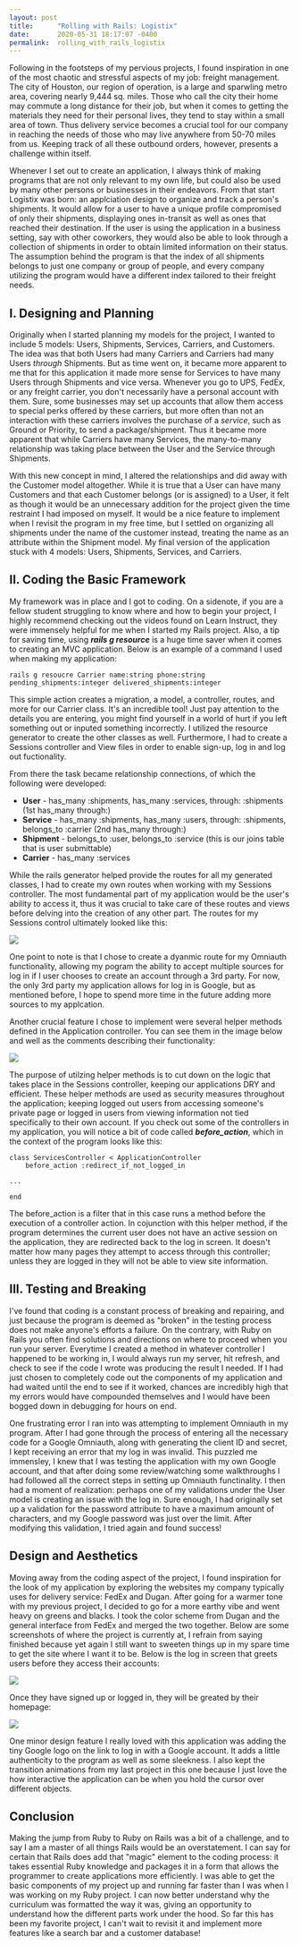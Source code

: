 ```yaml
---
layout: post
title:      "Rolling with Rails: Logistix"
date:       2020-05-31 18:17:07 -0400
permalink:  rolling_with_rails_logistix
---
```



Following in the footsteps of my pervious projects, I found inspiration in one of the most chaotic and stressful aspects of my job: freight management. The city of Houston, our region of operation, is a large and sparwling metro area, covering nearly 9,444 sq. miles. Those who call the city their home may commute a long distance for their job, but when it comes to getting the materials they need for their personal lives, they tend to stay within a small area of town. Thus delivery service becomes a crucial tool for our company in reaching the needs of those who may live anywhere from 50-70 miles from us. Keeping track of all these outbound orders, however, presents a challenge within itself.

Whenever I set out to create an application, I always think of making programs that are not only relevant to my own life, but could also be used by many other persons or businesses in their endeavors. From that start Logistix was born: an applciation design to organize and track a person's shipments. It would allow for a user to have a unique profile compromised of only their shipments, displaying ones in-transit as well as ones that reached their destination. If the user is using the application in a business setting, say with other coworkers, they would also be able to look through a collection of shipments in order to obtain limited information on their status. The assumption behind the program is that the index of all shipments belongs to just one company or group of people, and every company utilizing the program would have a different index tailored to their freight needs.

## I. Designing and Planning

Originally when I started planning my models for the project, I wanted to include 5 models: Users, Shipments, Services, Carriers, and Customers. The idea was that both Users had many Carriers and Carriers had many Users *through* Shipments. But as time went on, it became more apparent to me that for this application it made more sense for Services to have many Users through Shipments and vice versa. Whenever you go to UPS, FedEx, or any freight carrier, you don't necessarily have a personal account with them. Sure, some businesses may set up accounts that allow them access to special perks offered by these carriers, but more often than not an interaction with these carriers involves the purchase of a *service*, such as Ground or Priority, to send a package/shipment. Thus it became more apparent that while Carriers have many Services, the many-to-many relationship was taking place between the User and the Service through Shipments.

With this new concept in mind, I altered the relationships and did away with the Customer model altogether. While it is true that a User can have many Customers and that each Customer belongs (or is assigned) to a User, it felt as though it would be an unnecessary addition for the project given the time restraint I had imposed on myself. It would be a nice feature to implement when I revisit the program in my free time, but I settled on organizing all shipments under the name of the customer instead, treating the name as an attribute within the Shipment model. My final version of the application stuck with 4 models: Users, Shipments, Services, and Carriers.

## II. Coding the Basic Framework

My framework was in place and I got to coding. On a sidenote, if you are a fellow student struggling to know where and how to begin your project, I highly recommend checking out the videos found on Learn Instruct, they were immensely helpful for me when I started my Rails project. Also, a tip for saving time, using ***rails g resource*** is a huge time saver when it comes to creating an MVC application. Below is an example of a command I used when making my application:

`rails g resoucre Carrier name:string phone:string pending_shipments:integer delivered_shipments:integer`

This simple action creates a migration, a model, a controller, routes, and more for our Carrier class. It's an incredible tool! Just pay attention to the details you are entering, you might find yourself in a world of hurt if you left something out or inputed something incorrectly. I utilized the resource generator to create the other classes as well. Furthermore, I had to create a Sessions controller and View files in order to enable sign-up, log in and log out fuctionality.

From there the task became relationship connections, of which the following were developed:

* **User** - has_many :shipments, has_many :services, through: :shipments (1st has_many through:)
* **Service** - has_many :shipments, has_many :users, through: :shipments, belongs_to :carrier (2nd has_many through:)
* **Shipment** - belongs_to :user, belongs_to :service (this is our joins table that is user submittable) 
* **Carrier** - has_many :services

While the rails generator helped provide the routes for all my generated classes, I had to create my own routes when working with my Sessions controller. The most fundamental part of my application would be the user's ability to access it, thus it was crucial to take care of these routes and views before delving into the creation of any other part. The routes for my Sessions control ultimately looked like this:

![](https://i.imgur.com/kw1RWxY.png)

One point to note is that I chose to create a dyanmic route for my Omniauth functionality, allowing my pogram the ability to accept multiple sources for log in if I user chooses to create an account through a 3rd party. For now, the only 3rd party my application allows for log in is Google, but as mentioned before, I hope to spend more time in the future adding more sources to my applcation. 

Another crucial feature I chose to implement were several helper methods defined in the Application controller. You can see them in the image below and well as the comments describing their functionality:

![](https://i.imgur.com/aA05az3.png)

The purpose of utilzing helper methods is to cut down on the logic that takes place in the Sessions controller, keeping our applications DRY and efficient. These helper methods are used as security measures throughout the application; keeping logged out users from accessing someone's private page or logged in users from viewing information not tied specifically to their own account. If you check out some of the controllers in my application, you will notice a bit of code called ***before_action***, which in the context of the program looks like this:

```
class ServicesController < ApplicationController
    before_action :redirect_if_not_logged_in
		
...

end
```

The before_action is a filter that in this case runs a method before the execution of a controller action. In cojunction with this helper method, if the program determines the current user does not have an active session on the application, they are redirected back to the log in screen. It doesn't matter how many pages they attempt to access through this controller; unless they are logged in they will not be able to view site information. 

## III. Testing and Breaking

I've found that coding is a constant process of breaking and repairing, and just because the program is deemed as "broken" in the testing process does not make anyone's efforts a failure. On the contrary, with Ruby on Rails you often find solutions and directions on where to proceed when you run your server. Everytime I created a method in whatever controller I happened to be working in, I would always run my server, hit refresh, and check to see if the code I wrote was producing the result I needed. If I had just chosen to completely code out the components of my application and had waited until the end to see if it worked, chances are incredibly high that my errors would have compounded themselves and I would have been bogged down in debugging for hours on end. 

One frustrating error I ran into was attempting to implement Omniauth in my program. After I had gone through the process of entering all the necessary code for a Google Omniauth, along with generating the client ID and secret, I kept receiving an error that my log in was invalid. This puzzled me immensley, I knew that I was testing the application with my own Google account, and that after doing some review/watching some walkthroughs I had followed all the correct steps in setting up Omniauth functinality. I then had a moment of realization: perhaps one of my validations under the User model is creating an issue with the log in. Sure enough, I had originally set up a validation for the password attribute to have a maximum amount of characters, and my Google password was just over the limit. After modifying this validation, I tried again and found success!

## Design and Aesthetics

Moving away from the coding aspect of the project, I found inspiration for the look of my application by exploring the websites my company typically uses for delivery service: FedEx and Dugan. After going for a warmer tone with my previous project, I decided to go for a more earthy vibe and went heavy on greens and blacks. I took the color scheme from Dugan and the general interface from FedEx and merged the two together. Below are some screenshots of where the project is currently at, I refrain from saying finished because yet again I still want to sweeten things up in my spare time to get the site where I want it to be. Below is the log in screen that greets users before they access their accounts:

![](https://i.imgur.com/D1CJRBS.png)

Once they have signed up or logged in, they will be greated by their homepage:

![](https://i.imgur.com/G8m8ymJ.png)

One minor design feature I really loved with this application was adding the tiny Google logo on the link to log in with a Google account. It adds a little authenticity to the program as well as some sleekness. I also kept the transition animations from my last project in this one because I just love the how interactive the application can be when you hold the cursor over different objects.

## Conclusion

Making the jump from Ruby to Ruby on Rails was a bit of a challenge, and to say I am a master of all things Rails would be an overstatement. I can say for certain that Rails does add that "magic" element to the coding process: it takes essential Ruby knowledge and packages it in a form that allows the programmer to create applications more efficiently. I was able to get the basic components of my project up and running far faster than I was when I was working on my Ruby project. I can now better understand why the curriculum was formatted the way it was, giving an opportunity to understand how the different parts work under the hood. So far this has been my favorite project, I can't wait to revisit it and implement more features like a search bar and a customer database!








